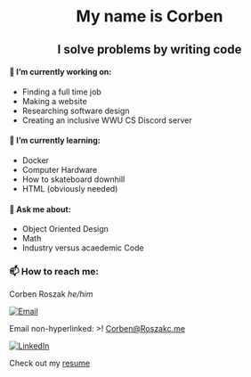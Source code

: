 <h1 align="center"> My name is Corben </h1>
<h2 align="center"> I solve problems by writing code </h2>

#### 🔭 I’m currently working on:
- Finding a full time job
- Making a website 
- Researching software design
- Creating an inclusive WWU CS Discord server

#### 🌱 I’m currently learning:
- Docker 
- Computer Hardware
- How to skateboard downhill
- HTML (obviously needed)

#### 💬 Ask me about:
- Object Oriented Design
- Math
- Industry versus acaedemic Code

### 📫 How to reach me:
Corben Roszak <em>he/him</em>

[![Email][email-shield]][email-url]

Email non-hyperlinked: >! Corben@Roszakc.me

[![LinkedIn][linkedin-shield]][linkedin-url]

Check out my [resume](./resume.md)




[linkedin-shield]: https://img.shields.io/badge/-LinkedIn-blue?style=for-the-badge&logo=LinkedIn
[linkedin-url]: https://linkedin.com/in/corben-roszak
[email-shield]: https://img.shields.io/badge/-Email-red?style=for-the-badge&logo=Mail.Ru
[email-url]: mailto:corbenroszak@gmail.com



<!---

Don't mind these....

### Markdown

Markdown is a lightweight and easy-to-use syntax for styling your writing. It includes conventions for

```markdown
Syntax highlighted code block

# Header 1
## Header 2
### Header 3

- Bulleted
- List

1. Numbered
2. List

**Bold** and _Italic_ and `Code` text

[Link](url) and ![Image](src)
```

--->
